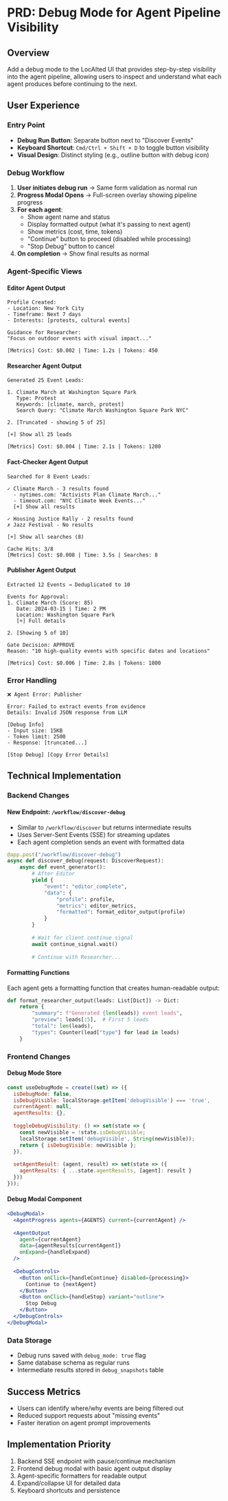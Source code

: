 # PRD: Debug Mode for Agent Pipeline Visibility

## Overview
Add a debug mode to the LocAIted UI that provides step-by-step visibility into the agent pipeline, allowing users to inspect and understand what each agent produces before continuing to the next.

## User Experience

### Entry Point
- **Debug Run Button**: Separate button next to "Discover Events"
- **Keyboard Shortcut**: `Cmd/Ctrl + Shift + D` to toggle button visibility
- **Visual Design**: Distinct styling (e.g., outline button with debug icon)

### Debug Workflow

1. **User initiates debug run** → Same form validation as normal run
2. **Progress Modal Opens** → Full-screen overlay showing pipeline progress
3. **For each agent**:
   - Show agent name and status
   - Display formatted output (what it's passing to next agent)
   - Show metrics (cost, time, tokens)
   - "Continue" button to proceed (disabled while processing)
   - "Stop Debug" button to cancel
4. **On completion** → Show final results as normal

### Agent-Specific Views

#### Editor Agent Output
```
Profile Created:
- Location: New York City
- Timeframe: Next 7 days
- Interests: [protests, cultural events]

Guidance for Researcher:
"Focus on outdoor events with visual impact..."

[Metrics] Cost: $0.002 | Time: 1.2s | Tokens: 450
```

#### Researcher Agent Output
```
Generated 25 Event Leads:

1. Climate March at Washington Square Park
   Type: Protest
   Keywords: [climate, march, protest]
   Search Query: "Climate March Washington Square Park NYC"
   
2. [Truncated - showing 5 of 25]
   
[+] Show all 25 leads

[Metrics] Cost: $0.004 | Time: 2.1s | Tokens: 1200
```

#### Fact-Checker Agent Output
```
Searched for 8 Event Leads:

✓ Climate March - 3 results found
  - nytimes.com: "Activists Plan Climate March..."
  - timeout.com: "NYC Climate Week Events..."
  [+] Show all results

✓ Housing Justice Rally - 2 results found
✗ Jazz Festival - No results
  
[+] Show all searches (8)

Cache Hits: 3/8
[Metrics] Cost: $0.008 | Time: 3.5s | Searches: 8
```

#### Publisher Agent Output
```
Extracted 12 Events → Deduplicated to 10

Events for Approval:
1. Climate March (Score: 85)
   Date: 2024-03-15 | Time: 2 PM
   Location: Washington Square Park
   [+] Full details

2. [Showing 5 of 10]

Gate Decision: APPROVE
Reason: "10 high-quality events with specific dates and locations"

[Metrics] Cost: $0.006 | Time: 2.8s | Tokens: 1800
```

### Error Handling
```
❌ Agent Error: Publisher

Error: Failed to extract events from evidence
Details: Invalid JSON response from LLM

[Debug Info]
- Input size: 15KB
- Token limit: 2500
- Response: [truncated...]

[Stop Debug] [Copy Error Details]
```

## Technical Implementation

### Backend Changes

#### New Endpoint: `/workflow/discover-debug`
- Similar to `/workflow/discover` but returns intermediate results
- Uses Server-Sent Events (SSE) for streaming updates
- Each agent completion sends an event with formatted data

```python
@app.post("/workflow/discover-debug")
async def discover_debug(request: DiscoverRequest):
    async def event_generator():
        # After Editor
        yield {
            "event": "editor_complete",
            "data": {
                "profile": profile,
                "metrics": editor_metrics,
                "formatted": format_editor_output(profile)
            }
        }
        
        # Wait for client continue signal
        await continue_signal.wait()
        
        # Continue with Researcher...
```

#### Formatting Functions
Each agent gets a formatting function that creates human-readable output:
```python
def format_researcher_output(leads: List[Dict]) -> Dict:
    return {
        "summary": f"Generated {len(leads)} event leads",
        "preview": leads[:5],  # First 5 leads
        "total": len(leads),
        "types": Counter(lead["type"] for lead in leads)
    }
```

### Frontend Changes

#### Debug Mode Store
```javascript
const useDebugMode = create((set) => ({
  isDebugMode: false,
  isDebugVisible: localStorage.getItem('debugVisible') === 'true',
  currentAgent: null,
  agentResults: {},
  
  toggleDebugVisibility: () => set(state => {
    const newVisible = !state.isDebugVisible;
    localStorage.setItem('debugVisible', String(newVisible));
    return { isDebugVisible: newVisible };
  }),
  
  setAgentResult: (agent, result) => set(state => ({
    agentResults: { ...state.agentResults, [agent]: result }
  }))
}));
```

#### Debug Modal Component
```jsx
<DebugModal>
  <AgentProgress agents={AGENTS} current={currentAgent} />
  
  <AgentOutput
    agent={currentAgent}
    data={agentResults[currentAgent]}
    onExpand={handleExpand}
  />
  
  <DebugControls>
    <Button onClick={handleContinue} disabled={processing}>
      Continue to {nextAgent}
    </Button>
    <Button onClick={handleStop} variant="outline">
      Stop Debug
    </Button>
  </DebugControls>
</DebugModal>
```

### Data Storage
- Debug runs saved with `debug_mode: true` flag
- Same database schema as regular runs
- Intermediate results stored in `debug_snapshots` table

## Success Metrics
- Users can identify where/why events are being filtered out
- Reduced support requests about "missing events"
- Faster iteration on agent prompt improvements

## Implementation Priority
1. Backend SSE endpoint with pause/continue mechanism
2. Frontend debug modal with basic agent output display
3. Agent-specific formatters for readable output
4. Expand/collapse UI for detailed data
5. Keyboard shortcuts and persistence